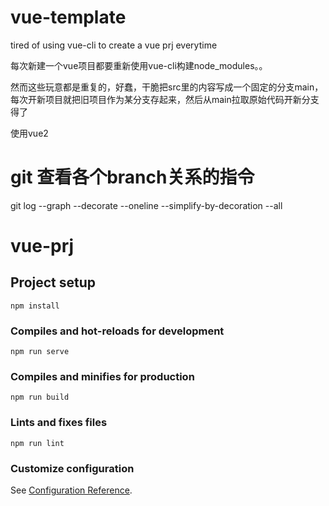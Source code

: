 # vue-template
tired of using vue-cli to create a vue prj everytime

每次新建一个vue项目都要重新使用vue-cli构建node_modules。。

然而这些玩意都是重复的，好蠢，干脆把src里的内容写成一个固定的分支main，每次开新项目就把旧项目作为某分支存起来，然后从main拉取原始代码开新分支得了

使用vue2

# git 查看各个branch关系的指令
git log --graph --decorate --oneline --simplify-by-decoration --all

# vue-prj

## Project setup
```
npm install
```

### Compiles and hot-reloads for development
```
npm run serve
```

### Compiles and minifies for production
```
npm run build
```

### Lints and fixes files
```
npm run lint
```

### Customize configuration
See [Configuration Reference](https://cli.vuejs.org/config/).
